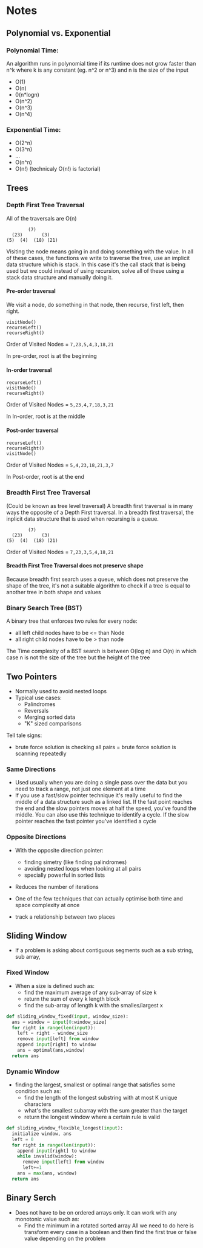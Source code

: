 # Notes

## Polynomial vs. Exponential

### Polynomial Time:

An algorithm runs in polynomial time if its runtime does not grow faster than n^k where k is any constant (eg. n^2 or n^3) and n is the size of the input

- O(1)
- O(n)
- 0(n\*logn)
- O(n^2)
- O(n^3)
- O(n^4)

### Exponential Time:

- O(2^n)
- O(3^n)
- ...
- O(n^n)
- O(n!) (technicaly O(n!) is factorial)

## Trees

### Depth First Tree Traversal

All of the traversals are O(n)

```
        (7)
  (23)       (3)
(5)  (4)  (18) (21)
```

Visiting the node means going in and doing something with the value. In all of these cases, the functions we write to traverse the tree, use an implicit data structure which is stack. In this case it's the call stack that is being used but we could instead of using recursion, solve all of these using a stack data structure and manually doing it.

#### Pre-order traversal

We visit a node, do something in that node, then recurse, first left, then right.

```
visitNode()
recurseLeft()
recurseRight()
```

Order of Visited Nodes = `7,23,5,4,3,18,21`

In pre-order, root is at the beginning

#### In-order traversal

```
recurseLeft()
visitNode()
recurseRight()
```

Order of Visited Nodes = `5,23,4,7,18,3,21`

In In-order, root is at the middle

#### Post-order traversal

```
recurseLeft()
recurseRight()
visitNode()
```

Order of Visited Nodes = `5,4,23,18,21,3,7`

In Post-order, root is at the end

### Breadth First Tree Traversal

(Could be known as tree level traversal) A breadth first traversal is in many ways the opposite of a Depth First traversal. In a breadth first traversal, the inplicit data structure that is used when recursing is a queue.

```
        (7)
  (23)       (3)
(5)  (4)  (18) (21)
```

Order of Visited Nodes = `7,23,3,5,4,18,21`

#### Breadth First Tree Traversal does not preserve shape

Because breadth first search uses a queue, which does not preserve the shape of the tree, it's not a suitable algorithm to check if a tree is equal to another tree in both shape and values

### Binary Search Tree (BST)

A binary tree that enforces two rules for every node:

- all left child nodes have to be <= than Node
- all right child nodes have to be > than node

The Time complexity of a BST search is between O(log n) and O(n) in which case n is not the size of the tree but the height of the tree

## Two Pointers

- Normally used to avoid nested loops
- Typical use cases:
    - Palindromes
    - Reversals
    - Merging sorted data
    - "K" sized comparisons

Tell tale signs:

- brute force solution is checking all pairs = brute force solution is scanning repeatedly

### Same Directions

- Used usually when you are doing a single pass over the data but you need to track a range, not just one element at a time
- If you use a fast/slow pointer technique it's really useful to find the middle of a data structure such as a linked list. If the fast point reaches the end and the slow pointers moves at half the speed, you've found the middle. You can also use this technique to identify a cycle. If the slow pointer reaches the fast pointer you've identified a cycle

### Opposite Directions

- With the opposite direction pointer:
    - finding simetry (like finding palindromes)
    - avoiding nested loops when looking at all pairs
    - specially powerful in sorted lists

- Reduces the number of iterations
- One of the few techniques that can actually optimise both time and space complexity at once
- track a relationship between two places

## Sliding Window

- If a problem is asking about contiguous segments such as a sub string, sub array,

### Fixed Window

- When a size is defined such as:
    - find the maximum average of any sub-array of size k
    - return the sum of every k length block
    - find the sub-array of length k with the smalles/largest x

```python
def sliding_window_fixed(input, window_size):
  ans = window = input[0:window_size]
  for right in range(len(input)):
    left = right - window_size
    remove input[left] from window
    append input[right] to window
    ans = optimal(ans,window)
  return ans
```

### Dynamic Window

- finding the largest, smallest or optimal range that satisfies some condition such as:
    - find the length of the longest substring with at most K unique characters
    - what's the smallest subarray with the sum greater than the target
    - return the longest window where a certain rule is valid

```python
def sliding_window_flexible_longest(input):
  initialize window, ans
  left = 0
  for right in range(len(input)):
    append input[right] to window
    while invalid(window):
      remove input[left] from window
      left+=1
    ans = max(ans, window)
  return ans
```

## Binary Serch

- Does not have to be on ordered arrays only. It can work with any monotonic value such as:
    - Find the minimum in a rotated sorted array All we need to do here is transform every case in a boolean and then find the first true or false value depending on the problem
